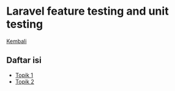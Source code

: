 # Laravel feature testing and unit testing

[Kembali](../readme.md)

## Daftar isi

- [Topik 1](topic-1.md)
- [Topik 2](topic-2.md)
